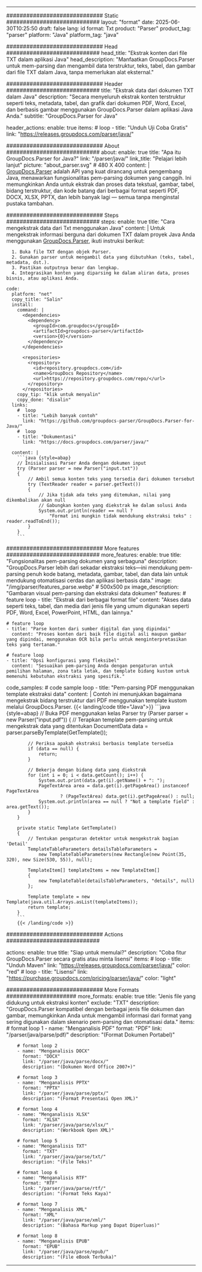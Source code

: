 


---
############################# Static ############################
layout: "format"
date:  2025-06-30T10:25:50
draft: false
lang: id
format: Txt
product: "Parser"
product_tag: "parser"
platform: "Java"
platform_tag: "java"

############################# Head ############################
head_title: "Ekstrak konten dari file TXT dalam aplikasi Java"
head_description: "Manfaatkan GroupDocs.Parser untuk mem-parsing dan mengambil data terstruktur, teks, tabel, dan gambar dari file TXT dalam Java, tanpa memerlukan alat eksternal."

############################# Header ############################
title: "Ekstrak data dari dokumen TXT dalam Java" 
description: "Secara menyeluruh ekstrak konten terstruktur seperti teks, metadata, tabel, dan grafik dari dokumen PDF, Word, Excel, dan berbasis gambar menggunakan GroupDocs.Parser dalam aplikasi Java Anda."
subtitle: "GroupDocs.Parser for Java" 

header_actions:
  enable: true
  items:
    #  loop
    - title: "Unduh Uji Coba Gratis"
      link: "https://releases.groupdocs.com/parser/java/"
      
############################# About ############################
about:
    enable: true
    title: "Apa itu GroupDocs.Parser for Java?"
    link: "/parser/java/"
    link_title: "Pelajari lebih lanjut"
    picture: "about_parser.svg" # 480 X 400
    content: |
       [GroupDocs.Parser](/parser/java/) adalah API yang kuat dirancang untuk pengembang Java, menawarkan fungsionalitas pem-parsing dokumen yang canggih. Ini memungkinkan Anda untuk ekstrak dan proses data tekstual, gambar, tabel, bidang terstruktur, dan kode batang dari berbagai format seperti PDF, DOCX, XLSX, PPTX, dan lebih banyak lagi — semua tanpa menginstal pustaka tambahan.

############################# Steps ############################
steps:
    enable: true
    title: "Cara mengekstrak data dari Txt menggunakan Java"
    content: |
      Untuk mengekstrak informasi berguna dari dokumen TXT dalam proyek Java Anda menggunakan [GroupDocs.Parser](/parser/java/), ikuti instruksi berikut:
      
      1. Buka file TXT dengan objek Parser.
      2. Gunakan parser untuk mengambil data yang dibutuhkan (teks, tabel, metadata, dst.).
      3. Pastikan outputnya benar dan lengkap.
      4. Integrasikan konten yang diparsing ke dalam aliran data, proses bisnis, atau aplikasi Anda.
   
    code:
      platform: "net"
      copy_title: "Salin"
      install:
        command: |
          <dependencies>
            <dependency>
              <groupId>com.groupdocs</groupId>
              <artifactId>groupdocs-parser</artifactId>
              <version>{0}</version>
            </dependency>
          </dependencies>

          <repositories>
            <repository>
              <id>repository.groupdocs.com</id>
              <name>GroupDocs Repository</name>
              <url>https://repository.groupdocs.com/repo/</url>
            </repository>
          </repositories>
        copy_tip: "klik untuk menyalin"
        copy_done: "disalin"
      links:
        #  loop
        - title: "Lebih banyak contoh"
          link: "https://github.com/groupdocs-parser/GroupDocs.Parser-for-Java/"
        #  loop
        - title: "Dokumentasi"
          link: "https://docs.groupdocs.com/parser/java/"
          
      content: |
        ```java {style=abap}
        // Inisialisasi Parser Anda dengan dokumen input
        try (Parser parser = new Parser("input.txt"))
        {
            // Ambil semua konten teks yang tersedia dari dokumen tersebut
            try (TextReader reader = parser.getText())
            {
                // Jika tidak ada teks yang ditemukan, nilai yang dikembalikan akan null
                // Gabungkan konten yang diekstrak ke dalam solusi Anda
                System.out.println(reader == null ? 
                    "Format ini mungkin tidak mendukung ekstraksi teks" : reader.readToEnd());
            }
        }
        ```            

############################# More features ############################
more_features:
  enable: true
  title: "Fungsionalitas pem-parsing dokumen yang serbaguna"
  description: "GroupDocs.Parser lebih dari sekadar ekstraksi teks—ini mendukung pem-parsing penuh kode batang, metadata, gambar, tabel, dan data lain untuk mendukung otomatisasi cerdas dan aplikasi berbasis data."
  image: "/img/parser/features_parse.webp" # 500x500 px
  image_description: "Gambaran visual pem-parsing dan ekstraksi data dokumen"
  features:
    # feature loop
    - title: "Ekstrak dari berbagai format file"
      content: "Akses data seperti teks, tabel, dan media dari jenis file yang umum digunakan seperti PDF, Word, Excel, PowerPoint, HTML, dan lainnya."

    # feature loop
    - title: "Parse konten dari sumber digital dan yang dipindai"
      content: "Proses konten dari baik file digital asli maupun gambar yang dipindai, menggunakan OCR bila perlu untuk menginterpretasikan teks yang tertanam."

    # feature loop
    - title: "Opsi konfigurasi yang fleksibel"
      content: "Sesuaikan pem-parsing Anda dengan pengaturan untuk pemilihan halaman, zona tata letak, dan template bidang kustom untuk memenuhi kebutuhan ekstraksi yang spesifik."
      
  code_samples:
    # code sample loop
    - title: "Pem-parsing PDF menggunakan template ekstraksi data"
      content: |
        Contoh ini menunjukkan bagaimana mengekstrak bidang terstruktur dari PDF menggunakan template kustom melalui GroupDocs.Parser.
        {{< landing/code title="Java">}}
        ```java {style=abap}
        //  Buka PDF menggunakan kelas Parser
        try (Parser parser = new Parser("input.pdf"))
        {
            // Terapkan template pem-parsing untuk mengekstrak data yang ditentukan
            DocumentData data = parser.parseByTemplate(GetTemplate());

            // Periksa apakah ekstraksi berbasis template tersedia
            if (data == null) {
                return;
            }

            // Bekerja dengan bidang data yang diekstrak
            for (int i = 0; i < data.getCount(); i++) {
                System.out.print(data.get(i).getName() + ": ");
                PageTextArea area = data.get(i).getPageArea() instanceof PageTextArea
                        ? (PageTextArea) data.get(i).getPageArea() : null;
                System.out.println(area == null ? "Not a template field" : area.getText());
            }
        }

        private static Template GetTemplate()
        {
            // Tentukan pengaturan detektor untuk mengekstrak bagian 'Detail'
            TemplateTableParameters detailsTableParameters = 
                new TemplateTableParameters(new Rectangle(new Point(35, 320), new Size(530, 55)), null);

            TemplateItem[] templateItems = new TemplateItem[]
            {
                new TemplateTable(detailsTableParameters, "details", null)
            };

            Template template = new Template(java.util.Arrays.asList(templateItems));
            return template;
        }
        ```
        {{< /landing/code >}}


############################# Actions ############################

actions:
  enable: true
  title: "Siap untuk memulai?"
  description: "Coba fitur GroupDocs.Parser secara gratis atau minta lisensi"
  items:
    #  loop
    - title: "Unduh Maven"
      link: "https://releases.groupdocs.com/parser/java/"
      color: "red"
        #  loop
    - title: "Lisensi"
      link: "https://purchase.groupdocs.com/pricing/parser/java/"
      color: "light"


############################# More Formats #####################
more_formats:
    enable: true
    title: "Jenis file yang didukung untuk ekstraksi konten"
    exclude: "TXT"
    description: "GroupDocs.Parser kompatibel dengan berbagai jenis file dokumen dan gambar, memungkinkan Anda untuk mengambil informasi dari format yang sering digunakan dalam skenario pem-parsing dan otomatisasi data."
    items: 
        # format loop 1
        - name: "Menganalisis PDF"
          format: "PDF"
          link: "/parser/java/parse/pdf/"
          description: "(Format Dokumen Portabel)"
          
        # format loop 2
        - name: "Menganalisis DOCX"
          format: "DOCX"
          link: "/parser/java/parse/docx/"
          description: "(Dokumen Word Office 2007+)"
          
        # format loop 3
        - name: "Menganalisis PPTX"
          format: "PPTX"
          link: "/parser/java/parse/pptx/"
          description: "(Format Presentasi Open XML)"
          
        # format loop 4
        - name: "Menganalisis XLSX"
          format: "XLSX"
          link: "/parser/java/parse/xlsx/"
          description: "(Workbook Open XML)"
          
        # format loop 5
        - name: "Menganalisis TXT"
          format: "TXT"
          link: "/parser/java/parse/txt/"
          description: "(File Teks)"
          
        # format loop 6
        - name: "Menganalisis RTF"
          format: "RTF"
          link: "/parser/java/parse/rtf/"
          description: "(Format Teks Kaya)"
          
        # format loop 7
        - name: "Menganalisis XML"
          format: "XML"
          link: "/parser/java/parse/xml/"
          description: "(Bahasa Markup yang Dapat Diperluas)"
          
        # format loop 8
        - name: "Menganalisis EPUB"
          format: "EPUB"
          link: "/parser/java/parse/epub/"
          description: "(File eBook Terbuka)"
         
          

---